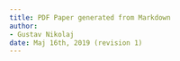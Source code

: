 ```yaml
---
title: PDF Paper generated from Markdown
author:
- Gustav Nikolaj
date: Maj 16th, 2019 (revision 1)
---
```

